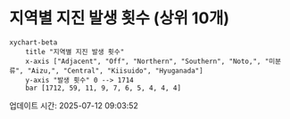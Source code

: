 # 지역별 지진 발생 횟수 (상위 10개)

```mermaid
xychart-beta
    title "지역별 지진 발생 횟수"
    x-axis ["Adjacent", "Off", "Northern", "Southern", "Noto,", "미분류", "Aizu,", "Central", "Kiisuido", "Hyuganada"]
    y-axis "발생 횟수" 0 --> 1714
    bar [1712, 59, 11, 9, 7, 6, 5, 4, 4, 4]
```

업데이트 시간: 2025-07-12 09:03:52

